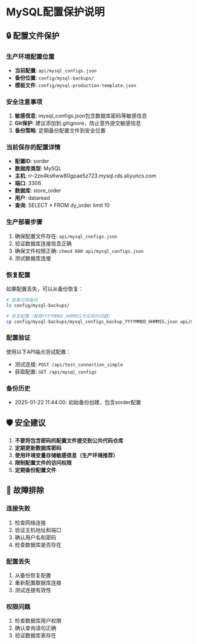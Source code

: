 # MySQL配置保护说明

## 🔒 配置文件保护

### 生产环境配置位置
- **当前配置**: `api/mysql_configs.json`
- **备份位置**: `config/mysql-backups/`
- **模板文件**: `config/mysql-production-template.json`

### 安全注意事项
1. **敏感信息**: mysql_configs.json包含数据库密码等敏感信息
2. **Git保护**: 建议添加到.gitignore，防止意外提交敏感信息
3. **备份策略**: 定期备份配置文件到安全位置

### 当前保存的配置详情
- **配置ID**: sorder
- **数据库类型**: MySQL
- **主机**: rr-2ze4ks6ww80gpae5z723.mysql.rds.aliyuncs.com
- **端口**: 3306
- **数据库**: store_order
- **用户**: dataread
- **查询**: SELECT * FROM dy_order limit 10

### 生产部署步骤
1. 确保配置文件存在: `api/mysql_configs.json`
2. 验证数据库连接信息正确
3. 确保文件权限正确: `chmod 600 api/mysql_configs.json`
4. 测试数据库连接

### 恢复配置
如果配置丢失，可以从备份恢复：
```bash
# 查看可用备份
ls config/mysql-backups/

# 恢复配置（替换YYYYMMDD_HHMMSS为实际时间戳）
cp config/mysql-backups/mysql_configs_backup_YYYYMMDD_HHMMSS.json api/mysql_configs.json
```

### 配置验证
使用以下API端点测试配置：
- 测试连接: `POST /api/test_connection_simple`
- 获取配置: `GET /api/mysql_configs`

### 备份历史
- 2025-01-22 11:44:00: 初始备份创建，包含sorder配置

## 🛡️ 安全建议

1. **不要将包含密码的配置文件提交到公共代码仓库**
2. **定期更新数据库密码**
3. **使用环境变量存储敏感信息（生产环境推荐）**
4. **限制配置文件的访问权限**
5. **定期备份配置文件**

## 🔧 故障排除

### 连接失败
1. 检查网络连接
2. 验证主机地址和端口
3. 确认用户名和密码
4. 检查数据库是否存在

### 配置丢失
1. 从备份恢复配置
2. 重新配置数据库连接
3. 测试连接有效性

### 权限问题
1. 检查数据库用户权限
2. 确认查询语句正确
3. 验证数据库表存在
